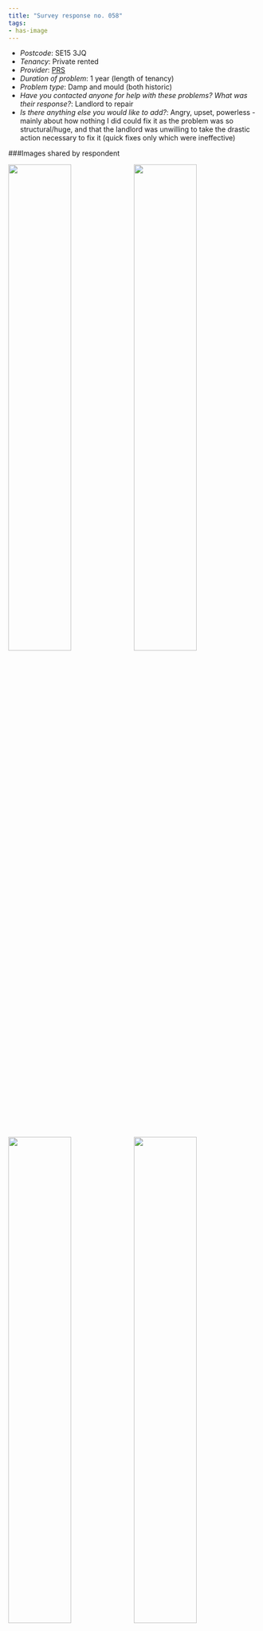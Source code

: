 ```yaml
---
title: "Survey response no. 058"
tags: 
- has-image
---
```


- *Postcode*: SE15 3JQ  
- *Tenancy*: Private rented  
- *Provider*: [PRS](providers/PRS)
- *Duration of problem*: 1 year (length of tenancy)  
- *Problem type*: Damp and mould (both historic)  
- *Have you contacted anyone for help with these problems? What was their response?*: Landlord to repair       
- *Is there anything else you would like to add?*: Angry, upset, powerless - mainly about how nothing I did could fix it as the problem was so structural/huge, and that the landlord was unwilling to take the drastic action necessary to fix it (quick fixes only which were ineffective)

###Images shared by respondent

<img src="https://elaraks.github.io/dampcapital/sr058-9.jpeg" width="50%"/><img src="https://elaraks.github.io/dampcapital/sr058-13.jpeg" width="50%"/>
<img src="https://elaraks.github.io/dampcapital/sr058-2.jpeg" width="50%"/><img src="https://elaraks.github.io/dampcapital/sr058-3.jpeg" width="50%"/>
<img src="https://elaraks.github.io/dampcapital/sr058-4.jpeg" width="50%"/><img src="https://elaraks.github.io/dampcapital/sr058-5.jpeg" width="50%"/>
<img src="https://elaraks.github.io/dampcapital/sr058-6.jpeg" width="50%"/><img src="https://elaraks.github.io/dampcapital/sr058-7.jpeg" width="50%"/>
<img src="https://elaraks.github.io/dampcapital/sr058-8.jpeg" width="50%"/><img src="https://elaraks.github.io/dampcapital/sr058-10.jpeg" width="50%"/>
<img src="https://elaraks.github.io/dampcapital/sr058-11.jpeg" width="50%"/><img src="https://elaraks.github.io/dampcapital/sr058-12.jpeg" width="50%"/>
<img src="https://elaraks.github.io/dampcapital/sr058-14.jpeg" width="50%"/><img src="https://elaraks.github.io/dampcapital/sr058-15.jpeg" width="50%"/>
<img src="https://elaraks.github.io/dampcapital/sr058-1.jpeg"/>



